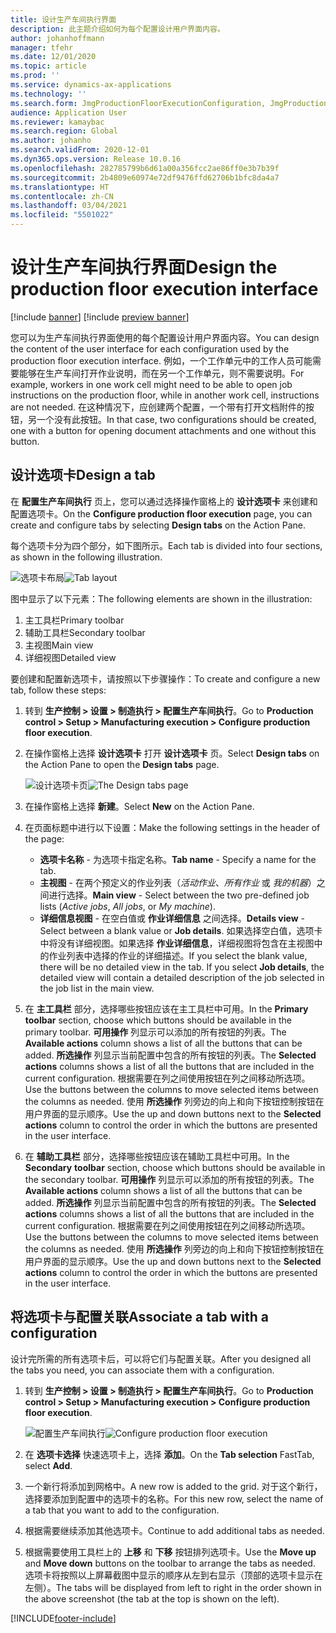 ```yaml
---
title: 设计生产车间执行界面
description: 此主题介绍如何为每个配置设计用户界面内容。
author: johanhoffmann
manager: tfehr
ms.date: 12/01/2020
ms.topic: article
ms.prod: ''
ms.service: dynamics-ax-applications
ms.technology: ''
ms.search.form: JmgProductionFloorExecutionConfiguration, JmgProductionFloorExecutionConfigurationTab
audience: Application User
ms.reviewer: kamaybac
ms.search.region: Global
ms.author: johanho
ms.search.validFrom: 2020-12-01
ms.dyn365.ops.version: Release 10.0.16
ms.openlocfilehash: 282785799b6d61a00a356fcc2ae86ff0e3b7b39f
ms.sourcegitcommit: 2b4809e60974e72df9476ffd62706b1bfc8da4a7
ms.translationtype: HT
ms.contentlocale: zh-CN
ms.lasthandoff: 03/04/2021
ms.locfileid: "5501022"
---
```

# <a name="design-the-production-floor-execution-interface"></a><span data-ttu-id="58086-103">设计生产车间执行界面</span><span class="sxs-lookup"><span data-stu-id="58086-103">Design the production floor execution interface</span></span>

[!include [banner](../includes/banner.md)]
[!include [preview banner](../includes/preview-banner.md)]

<span data-ttu-id="58086-104">您可以为生产车间执行界面使用的每个配置设计用户界面内容。</span><span class="sxs-lookup"><span data-stu-id="58086-104">You can design the content of the user interface for each configuration used by the production floor execution interface.</span></span> <span data-ttu-id="58086-105">例如，一个工作单元中的工作人员可能需要能够在生产车间打开作业说明，而在另一个工作单元，则不需要说明。</span><span class="sxs-lookup"><span data-stu-id="58086-105">For example, workers in one work cell might need to be able to open job instructions on the production floor, while in another work cell, instructions are not needed.</span></span> <span data-ttu-id="58086-106">在这种情况下，应创建两个配置，一个带有打开文档附件的按钮，另一个没有此按钮。</span><span class="sxs-lookup"><span data-stu-id="58086-106">In that case, two configurations should be created, one with a button for opening document attachments and one without this button.</span></span>

## <a name="design-a-tab"></a><span data-ttu-id="58086-107">设计选项卡</span><span class="sxs-lookup"><span data-stu-id="58086-107">Design a tab</span></span>

<span data-ttu-id="58086-108">在 **配置生产车间执行** 页上，您可以通过选择操作窗格上的 **设计选项卡** 来创建和配置选项卡。</span><span class="sxs-lookup"><span data-stu-id="58086-108">On the **Configure production floor execution** page, you can create and configure tabs by selecting **Design tabs** on the Action Pane.</span></span>

<span data-ttu-id="58086-109">每个选项卡分为四个部分，如下图所示。</span><span class="sxs-lookup"><span data-stu-id="58086-109">Each tab is divided into four sections, as shown in the following illustration.</span></span>

<span data-ttu-id="58086-110">![选项卡布局](media/pfe-tab-layout.png "选项卡布局")</span><span class="sxs-lookup"><span data-stu-id="58086-110">![Tab layout](media/pfe-tab-layout.png "Tab layout")</span></span>

<span data-ttu-id="58086-111">图中显示了以下元素：</span><span class="sxs-lookup"><span data-stu-id="58086-111">The following elements are shown in the illustration:</span></span>

1. <span data-ttu-id="58086-112">主工具栏</span><span class="sxs-lookup"><span data-stu-id="58086-112">Primary toolbar</span></span>
1. <span data-ttu-id="58086-113">辅助工具栏</span><span class="sxs-lookup"><span data-stu-id="58086-113">Secondary toolbar</span></span>
1. <span data-ttu-id="58086-114">主视图</span><span class="sxs-lookup"><span data-stu-id="58086-114">Main view</span></span>
1. <span data-ttu-id="58086-115">详细视图</span><span class="sxs-lookup"><span data-stu-id="58086-115">Detailed view</span></span>

<span data-ttu-id="58086-116">要创建和配置新选项卡，请按照以下步骤操作：</span><span class="sxs-lookup"><span data-stu-id="58086-116">To create and configure a new tab, follow these steps:</span></span>

1. <span data-ttu-id="58086-117">转到 **生产控制 \> 设置 \> 制造执行 \> 配置生产车间执行**。</span><span class="sxs-lookup"><span data-stu-id="58086-117">Go to **Production control \> Setup \> Manufacturing execution \> Configure production floor execution**.</span></span>

1. <span data-ttu-id="58086-118">在操作窗格上选择 **设计选项卡** 打开 **设计选项卡** 页。</span><span class="sxs-lookup"><span data-stu-id="58086-118">Select **Design tabs** on the Action Pane to open the **Design tabs** page.</span></span>

    <span data-ttu-id="58086-119">![设计选项卡页](media/pfe-design-tabs.png "设计选项卡页")</span><span class="sxs-lookup"><span data-stu-id="58086-119">![The Design tabs page](media/pfe-design-tabs.png "The Design tabs page")</span></span>

1. <span data-ttu-id="58086-120">在操作窗格上选择 **新建**。</span><span class="sxs-lookup"><span data-stu-id="58086-120">Select **New** on the Action Pane.</span></span>

1. <span data-ttu-id="58086-121">在页面标题中进行以下设置：</span><span class="sxs-lookup"><span data-stu-id="58086-121">Make the following settings in the header of the page:</span></span>

    - <span data-ttu-id="58086-122">**选项卡名称** - 为选项卡指定名称。</span><span class="sxs-lookup"><span data-stu-id="58086-122">**Tab name** - Specify a name for the tab.</span></span>
    - <span data-ttu-id="58086-123">**主视图** - 在两个预定义的作业列表（*活动作业*、*所有作业* 或 *我的机器*）之间进行选择。</span><span class="sxs-lookup"><span data-stu-id="58086-123">**Main view** - Select between the two pre-defined job lists (*Active jobs*, *All jobs*, or *My machine*).</span></span>
    - <span data-ttu-id="58086-124">**详细信息视图** - 在空白值或 **作业详细信息** 之间选择。</span><span class="sxs-lookup"><span data-stu-id="58086-124">**Details view** - Select between a blank value or **Job details**.</span></span> <span data-ttu-id="58086-125">如果选择空白值，选项卡中将没有详细视图。如果选择 **作业详细信息**，详细视图将包含在主视图中的作业列表中选择的作业的详细描述。</span><span class="sxs-lookup"><span data-stu-id="58086-125">If you select the blank value, there will be no detailed view in the tab. If you select **Job details**, the detailed view will contain a detailed description of the job selected in the job list in the main view.</span></span>

1. <span data-ttu-id="58086-126">在 **主工具栏** 部分，选择哪些按钮应该在主工具栏中可用。</span><span class="sxs-lookup"><span data-stu-id="58086-126">In the **Primary toolbar** section, choose which buttons should be available in the primary toolbar.</span></span> <span data-ttu-id="58086-127">**可用操作** 列显示可以添加的所有按钮的列表。</span><span class="sxs-lookup"><span data-stu-id="58086-127">The **Available actions** column shows a list of all the buttons that can be added.</span></span> <span data-ttu-id="58086-128">**所选操作** 列显示当前配置中包含的所有按钮的列表。</span><span class="sxs-lookup"><span data-stu-id="58086-128">The **Selected actions** columns shows a list of all the buttons that are included in the current configuration.</span></span> <span data-ttu-id="58086-129">根据需要在列之间使用按钮在列之间移动所选项。</span><span class="sxs-lookup"><span data-stu-id="58086-129">Use the buttons between the columns to move selected items between the columns as needed.</span></span> <span data-ttu-id="58086-130">使用 **所选操作** 列旁边的向上和向下按钮控制按钮在用户界面的显示顺序。</span><span class="sxs-lookup"><span data-stu-id="58086-130">Use the up and down buttons next to the **Selected actions** column to control the order in which the buttons are presented in the user interface.</span></span>

1. <span data-ttu-id="58086-131">在 **辅助工具栏** 部分，选择哪些按钮应该在辅助工具栏中可用。</span><span class="sxs-lookup"><span data-stu-id="58086-131">In the **Secondary** **toolbar** section, choose which buttons should be available in the secondary toolbar.</span></span> <span data-ttu-id="58086-132">**可用操作** 列显示可以添加的所有按钮的列表。</span><span class="sxs-lookup"><span data-stu-id="58086-132">The **Available actions** column shows a list of all the buttons that can be added.</span></span> <span data-ttu-id="58086-133">**所选操作** 列显示当前配置中包含的所有按钮的列表。</span><span class="sxs-lookup"><span data-stu-id="58086-133">The **Selected actions** columns shows a list of all the buttons that are included in the current configuration.</span></span> <span data-ttu-id="58086-134">根据需要在列之间使用按钮在列之间移动所选项。</span><span class="sxs-lookup"><span data-stu-id="58086-134">Use the buttons between the columns to move selected items between the columns as needed.</span></span> <span data-ttu-id="58086-135">使用 **所选操作** 列旁边的向上和向下按钮控制按钮在用户界面的显示顺序。</span><span class="sxs-lookup"><span data-stu-id="58086-135">Use the up and down buttons next to the **Selected actions** column to control the order in which the buttons are presented in the user interface.</span></span>

## <a name="associate-a-tab-with-a-configuration"></a><span data-ttu-id="58086-136">将选项卡与配置关联</span><span class="sxs-lookup"><span data-stu-id="58086-136">Associate a tab with a configuration</span></span>

<span data-ttu-id="58086-137">设计完所需的所有选项卡后，可以将它们与配置关联。</span><span class="sxs-lookup"><span data-stu-id="58086-137">After you designed all the tabs you need, you can associate them with a configuration.</span></span>

1. <span data-ttu-id="58086-138">转到 **生产控制 \> 设置 \> 制造执行 \> 配置生产车间执行**。</span><span class="sxs-lookup"><span data-stu-id="58086-138">Go to **Production control \> Setup \> Manufacturing execution \> Configure production floor execution**.</span></span>

    <span data-ttu-id="58086-139">![配置生产车间执行](media/pfe-config-prod-floor-execution.png "配置生产车间执行")</span><span class="sxs-lookup"><span data-stu-id="58086-139">![Configure production floor execution](media/pfe-config-prod-floor-execution.png "Configure production floor execution")</span></span>

1. <span data-ttu-id="58086-140">在 **选项卡选择** 快速选项卡上，选择 **添加**。</span><span class="sxs-lookup"><span data-stu-id="58086-140">On the **Tab selection** FastTab, select **Add**.</span></span>

1. <span data-ttu-id="58086-141">一个新行将添加到网格中。</span><span class="sxs-lookup"><span data-stu-id="58086-141">A new row is added to the grid.</span></span> <span data-ttu-id="58086-142">对于这个新行，选择要添加到配置中的选项卡的名称。</span><span class="sxs-lookup"><span data-stu-id="58086-142">For this new row, select the name of a tab that you want to add to the configuration.</span></span>

1. <span data-ttu-id="58086-143">根据需要继续添加其他选项卡。</span><span class="sxs-lookup"><span data-stu-id="58086-143">Continue to add additional tabs as needed.</span></span>

1. <span data-ttu-id="58086-144">根据需要使用工具栏上的 **上移** 和 **下移** 按钮排列选项卡。</span><span class="sxs-lookup"><span data-stu-id="58086-144">Use the **Move up** and **Move down** buttons on the toolbar to arrange the tabs as needed.</span></span> <span data-ttu-id="58086-145">选项卡将按照以上屏幕截图中显示的顺序从左到右显示（顶部的选项卡显示在左侧）。</span><span class="sxs-lookup"><span data-stu-id="58086-145">The tabs will be displayed from left to right in the order shown in the above screenshot (the tab at the top is shown on the left).</span></span>


[!INCLUDE[footer-include](../../includes/footer-banner.md)]